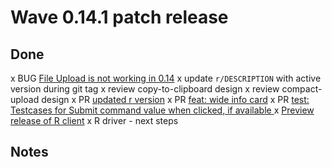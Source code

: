 # Wave 0.14.1 patch release

## Done

x BUG [File Upload is not working in 0.14](https://github.com/h2oai/wave/issues/771)
x update `r/DESCRIPTION` with active version during git tag
x review copy-to-clipboard design
x review compact-upload design
x PR [updated r version](https://github.com/h2oai/wave/pull/770)
x PR [feat: wide info card](https://github.com/h2oai/wave/pull/585)
x PR [test: Testcases for Submit command value when clicked, if available ](https://github.com/h2oai/wave/pull/717)
x [Preview release of R client](https://github.com/h2oai/wave/issues/612)
x R driver - next steps

## Notes

